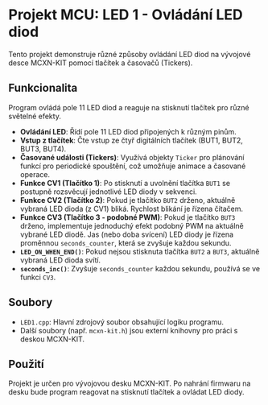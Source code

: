 # Projekt MCU: LED 1 - Ovládání LED diod

Tento projekt demonstruje různé způsoby ovládání LED diod na vývojové desce MCXN-KIT pomocí tlačítek a časovačů (Tickers).

## Funkcionalita

Program ovládá pole 11 LED diod a reaguje na stisknutí tlačítek pro různé světelné efekty.

*   **Ovládání LED**: Řídí pole 11 LED diod připojených k různým pinům.
*   **Vstup z tlačítek**: Čte vstup ze čtyř digitálních tlačítek (BUT1, BUT2, BUT3, BUT4).
*   **Časované události (Tickers)**: Využívá objekty `Ticker` pro plánování funkcí pro periodické spouštění, což umožňuje animace a časované operace.
*   **Funkce CV1 (Tlačítko 1)**: Po stisknutí a uvolnění tlačítka `BUT1` se postupně rozsvěcují jednotlivé LED diody v sekvenci.
*   **Funkce CV2 (Tlačítko 2)**: Pokud je tlačítko `BUT2` drženo, aktuálně vybraná LED dioda (z CV1) bliká. Rychlost blikání je řízena čítačem.
*   **Funkce CV3 (Tlačítko 3 - podobné PWM)**: Pokud je tlačítko `BUT3` drženo, implementuje jednoduchý efekt podobný PWM na aktuálně vybrané LED diodě. Jas (nebo doba svícení) LED diody je řízena proměnnou `seconds_counter`, která se zvyšuje každou sekundu.
*   **`LED_ON_WHEN_END()`**: Pokud nejsou stisknuta tlačítka `BUT2` a `BUT3`, aktuálně vybraná LED dioda svítí.
*   **`seconds_inc()`**: Zvyšuje `seconds_counter` každou sekundu, používá se ve funkci `CV3`.

## Soubory

*   `LED1.cpp`: Hlavní zdrojový soubor obsahující logiku programu.
*   Další soubory (např. `mcxn-kit.h`) jsou externí knihovny pro práci s deskou MCXN-KIT.

## Použití

Projekt je určen pro vývojovou desku MCXN-KIT. Po nahrání firmwaru na desku bude program reagovat na stisknutí tlačítek a ovládat LED diody.

